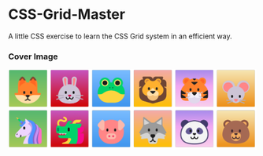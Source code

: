 # CSS-Grid-Master
A little CSS exercise to learn the CSS Grid system in an efficient way.


### Cover Image

<p  align="center" width="100%">
  <img src="https://github.com/zaheerniazipk/CSS-Grid-Master/blob/main/Cover.png">
</p>
